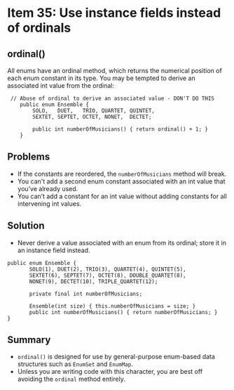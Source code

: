 # Item 35: Use instance fields instead of ordinals

## ordinal()

All enums have an ordinal method, which returns the numerical position of each enum constant in its type.
You may be tempted to derive an associated int value from the ordinal:

```
 // Abuse of ordinal to derive an associated value - DON'T DO THIS
    public enum Ensemble {
        SOLO,   DUET,   TRIO, QUARTET, QUINTET,
        SEXTET, SEPTET, OCTET, NONET,  DECTET;
        
        public int numberOfMusicians() { return ordinal() + 1; }
    }
```

## Problems
- If the constants are reordered, the `numberOfMusicians` method will break.
- You can't add a second enum constant associated with an int value that you’ve already used.
- You can’t add a constant for an int value without adding constants for all intervening int values.

## Solution
- Never derive a value associated with an enum from its ordinal; store it in an instance field instead.
```
public enum Ensemble {
       SOLO(1), DUET(2), TRIO(3), QUARTET(4), QUINTET(5),
       SEXTET(6), SEPTET(7), OCTET(8), DOUBLE_QUARTET(8),
       NONET(9), DECTET(10), TRIPLE_QUARTET(12);

       private final int numberOfMusicians;

       Ensemble(int size) { this.numberOfMusicians = size; }
       public int numberOfMusicians() { return numberOfMusicians; }
}
```

## Summary
- `ordinal()` is designed for use by general-purpose enum-based data structures such as `EnumSet` and `EnumMap`.
- Unless you are writing code with this character, you are best off avoiding the `ordinal` method entirely.

